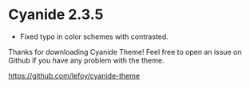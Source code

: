 Cyanide 2.3.5
===============

+ Fixed typo in color schemes with contrasted.

Thanks for downloading Cyanide Theme!
Feel free to open an issue on Github if you have any problem with the theme.

https://github.com/lefoy/cyanide-theme
